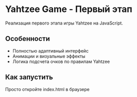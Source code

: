 # Yahtzee Game - Первый этап

Реализация первого этапа игры Yahtzee на JavaScript.

## Особенности
- Полностью адаптивный интерфейс
- Анимации и визуальные эффекты
- Логика подсчета очков по правилам Yahtzee

## Как запустить
Просто откройте index.html в браузере
